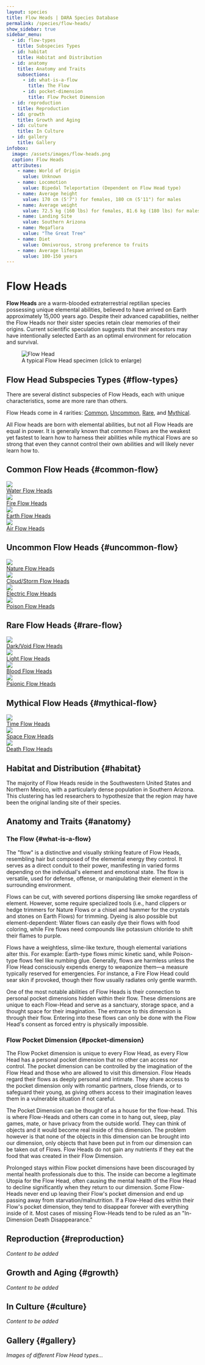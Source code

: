```yaml
---
layout: species
title: Flow Heads | DARA Species Database
permalink: /species/flow-heads/
show_sidebar: true
sidebar_menu:
  - id: flow-types
    title: Subspecies Types
  - id: habitat
    title: Habitat and Distribution
  - id: anatomy
    title: Anatomy and Traits
    subsections:
      - id: what-is-a-flow
        title: The Flow
      - id: pocket-dimension
        title: Flow Pocket Dimension
  - id: reproduction
    title: Reproduction
  - id: growth
    title: Growth and Aging
  - id: culture
    title: In Culture
  - id: gallery
    title: Gallery
infobox:
  image: /assets/images/flow-heads.png
  caption: Flow Heads
  attributes:
    - name: World of Origin
      value: Unknown
    - name: Locomotion
      value: Bipedal Teleportation (Dependent on Flow Head type)
    - name: Average height
      value: 170 cm (5'7") for females, 180 cm (5'11") for males
    - name: Average weight
      value: 72.5 kg (160 lbs) for females, 81.6 kg (180 lbs) for males
    - name: Landing Site
      value: Southern Arizona
    - name: Megaflora
      value: "The Great Tree"
    - name: Diet
      value: Omnivorous, strong preference to fruits
    - name: Average lifespan
      value: 100-150 years
---
```


# Flow Heads

**Flow Heads** are a warm-blooded extraterrestrial reptilian species possessing unique elemental abilities, believed to have arrived on Earth approximately 15,000 years ago. Despite their advanced capabilities, neither the Flow Heads nor their sister species retain clear memories of their origins. Current scientific speculation suggests that their ancestors may have intentionally selected Earth as an optimal environment for relocation and survival.

<div class="species-image">
  <figure>
    <img src="{{ '/assets/images/flow-heads.png' | relative_url }}" 
         alt="Flow Head" 
         class="thumbnail" 
         onclick="openLightbox(this.src, this.alt)">
    <figcaption>A typical Flow Head specimen (click to enlarge)</figcaption>
  </figure>
</div>

## Flow Head Subspecies Types {#flow-types}

There are several distinct subspecies of Flow Heads, each with unique characteristics, some are more rare than others.

Flow Heads come in 4 rarities: [Common](#common-flow), [Uncommon](#uncommon-flow), [Rare](#rare-flow), and [Mythical](#mythical-flow).

All Flow heads are born with elemental abilities, but not all Flow Heads are equal in power. It is generally known that common Flows are the weakest yet fastest to learn how to harness their abilities while mythical Flows are so strong that even they cannot control their own abilities and will likely never learn how to.

## Common Flow Heads {#common-flow}

<div class="category-grid">
  <a href="{{ '/species/flow-heads/water/' | relative_url }}" class="category-item">
    <img src="{{ '/assets/images/water-flow-logo.png' | relative_url }}" class="category-image">
    <div class="category-title">Water Flow Heads</div>
  </a>
  
  <a href="{{ '/species/flow-heads/fire/' | relative_url }}" class="category-item">
    <img src="{{ '/assets/images/fire-flow-logo.png' | relative_url }}" class="category-image">
    <div class="category-title">Fire Flow Heads</div>
  </a>
  
  <a href="{{ '/species/flow-heads/earth/' | relative_url }}" class="category-item">
    <img src="{{ '/assets/images/earth-flow-logo.png' | relative_url }}" class="category-image">
    <div class="category-title">Earth Flow Heads</div>
  </a>
  
  <a href="{{ '/species/flow-heads/air/' | relative_url }}" class="category-item">
    <img src="{{ '/assets/images/air-flow-logo.png' | relative_url }}" class="category-image">
    <div class="category-title">Air Flow Heads</div>
  </a>
</div>

## Uncommon Flow Heads {#uncommon-flow}

<div class="category-grid">
  <a href="{{ '/species/flow-heads/nature/' | relative_url }}" class="category-item">
    <img src="{{ '/assets/images/nature-flow-logo.png' | relative_url }}" class="category-image">
    <div class="category-title">Nature Flow Heads</div>
  </a>
  
  <a href="{{ '/species/flow-heads/cloud-storm/' | relative_url }}" class="category-item">
    <img src="{{ '/assets/images/cloud-flow-logo.png' | relative_url }}" class="category-image">
    <div class="category-title">Cloud/Storm Flow Heads</div>
  </a>
  
  <a href="{{ '/species/flow-heads/electric/' | relative_url }}" class="category-item">
    <img src="{{ '/assets/images/electric-flow-logo.png' | relative_url }}" class="category-image">
    <div class="category-title">Electric Flow Heads</div>
  </a>
  
  <a href="{{ '/species/flow-heads/poison/' | relative_url }}" class="category-item">
    <img src="{{ '/assets/images/poison-flow-logo.png' | relative_url }}" class="category-image">
    <div class="category-title">Poison Flow Heads</div>
  </a>
</div>

## Rare Flow Heads {#rare-flow}

<div class="category-grid">
  <a href="{{ '/species/flow-heads/void/' | relative_url }}" class="category-item">
    <img src="{{ '/assets/images/void-flow-logo.png' | relative_url }}" class="category-image">
    <div class="category-title">Dark/Void Flow Heads</div>
  </a>
  
  <a href="{{ '/species/flow-heads/light/' | relative_url }}" class="category-item">
    <img src="{{ '/assets/images/light-flow-logo.png' | relative_url }}" class="category-image">
    <div class="category-title">Light Flow Heads</div>
  </a>
  
  <a href="{{ '/species/flow-heads/blood/' | relative_url }}" class="category-item">
    <img src="{{ '/assets/images/blood-flow-logo.png' | relative_url }}" class="category-image">
    <div class="category-title">Blood Flow Heads</div>
  </a>
  
  <a href="{{ '/species/flow-heads/psionic/' | relative_url }}" class="category-item">
    <img src="{{ '/assets/images/psionic-flow-logo.png' | relative_url }}" class="category-image">
    <div class="category-title">Psionic Flow Heads</div>
  </a>
</div>

## Mythical Flow Heads {#mythical-flow}

<div class="category-grid">
  <a href="{{ '/species/flow-heads/time/' | relative_url }}" class="category-item">
    <img src="{{ '/assets/images/time-flow-logo.png' | relative_url }}" class="category-image">
    <div class="category-title">Time Flow Heads</div>
  </a>

  <a href="{{ '/species/flow-heads/space/' | relative_url }}" class="category-item">
    <img src="{{ '/assets/images/space-flow-logo.png' | relative_url }}" class="category-image">
    <div class="category-title">Space Flow Heads</div>
  </a>
  
  <a href="{{ '/species/flow-heads/death/' | relative_url }}" class="category-item">
    <img src="{{ '/assets/images/death-flow-logo.png' | relative_url }}" class="category-image">
    <div class="category-title">Death Flow Heads</div>
  </a>
  
</div>

## Habitat and Distribution {#habitat}

The majority of Flow Heads reside in the Southwestern United States and Northern Mexico, with a particularly dense population in Southern Arizona. This clustering has led researchers to hypothesize that the region may have been the original landing site of their species.

## Anatomy and Traits {#anatomy}

### The Flow {#what-is-a-flow}

The "flow" is a distinctive and visually striking feature of Flow Heads, resembling hair but composed of the elemental energy they control. It serves as a direct conduit to their power, manifesting in varied forms depending on the individual's element and emotional state. The flow is versatile, used for defense, offense, or manipulating their element in the surrounding environment.

Flows can be cut, with severed portions dispersing like smoke regardless of element. However, some require specialized tools (i.e., hand clippers or hedge trimmers for Nature Flows or a chisel and hammer for the crystals and stones on Earth Flows) for trimming. Dyeing is also possible but element-dependent: Water flows can easily dye their flows with food coloring, while Fire flows need compounds like potassium chloride to shift their flames to purple.

Flows have a weightless, slime-like texture, though elemental variations alter this. For example: Earth-type flows mimic kinetic sand, while Poison-type flows feel like numbing glue. Generally, flows are harmless unless the Flow Head consciously expends energy to weaponize them—a measure typically reserved for emergencies. For instance, a Fire Flow Head could sear skin if provoked, though their flow usually radiates only gentle warmth.

One of the most notable abilities of Flow Heads is their connection to personal pocket dimensions hidden within their flow. These dimensions are unique to each Flow-Head and serve as a sanctuary, storage space, and a thought space for their imagination. The entrance to this dimension is through their flow. Entering into these flows can only be done with the Flow Head's consent as forced entry is physically impossible.

### Flow Pocket Dimension {#pocket-dimension}

The Flow Pocket dimension is unique to every Flow Head, as every Flow Head has a personal pocket dimension that no other can access nor control. The pocket dimension can be controlled by the imagination of the Flow Head and those who are allowed to visit this dimension. Flow Heads regard their flows as deeply personal and intimate. They share access to the pocket dimension only with romantic partners, close friends, or to safeguard their young, as giving others access to their imagination leaves them in a vulnerable situation if not careful.

The Pocket Dimension can be thought of as a house for the flow-head. This is where Flow-Heads and others can come in to hang out, sleep, play games, mate, or have privacy from the outside world. They can think of objects and it would become real inside of this dimension. The problem however is that none of the objects in this dimension can be brought into our dimension, only objects that have been put in from our dimension can be taken out of Flows. Flow Heads do not gain any nutrients if they eat the food that was created in their Flow Dimension.

Prolonged stays within Flow pocket dimensions have been discouraged by mental health professionals due to this. The inside can become a legitimate Utopia for the Flow Head, often causing the mental health of the Flow Head to decline significantly when they return to our dimension. Some Flow-Heads never end up leaving their Flow's pocket dimension and end up passing away from starvation/malnutrition. If a Flow-Head dies within their Flow's pocket dimension, they tend to disappear forever with everything inside of it. Most cases of missing Flow-Heads tend to be ruled as an "In-Dimension Death Disappearance."

## Reproduction {#reproduction}

*Content to be added*

## Growth and Aging {#growth}

*Content to be added*

## In Culture {#culture}

*Content to be added*

## Gallery {#gallery}

*Images of different Flow Head types...*
